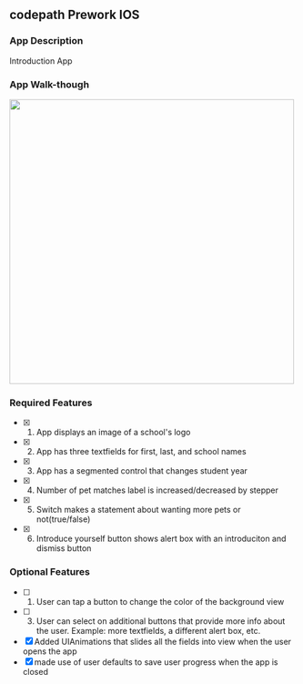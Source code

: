 ## codepath Prework IOS

### App Description

Introduction App

### App Walk-though



 <img src="https://user-images.githubusercontent.com/32225842/210475485-508c2b82-86ad-4cad-8b9f-3bfa575c59b5.gif" width=500 height=500><br> 



### Required Features

- [x] 1. App displays an image of a school's logo
- [x] 2. App has three textfields for first, last, and school names
- [x] 3. App has a segmented control that changes student year
- [x] 4. Number of pet matches label is increased/decreased by stepper
- [x] 5. Switch makes a statement about wanting more pets or not(true/false) 
- [x] 6. Introduce yourself button shows alert box with an introduciton and dismiss button

### Optional Features

- [ ] 1. User can tap a button to change the color of the background view
- [ ] 3. User can select on additional buttons that provide more info about the user. Example: more textfields, a different alert box, etc.
- [x] Added UIAnimations that slides all the fields into view when the user opens the app
- [x] made use of user defaults to save user progress when the app is closed
